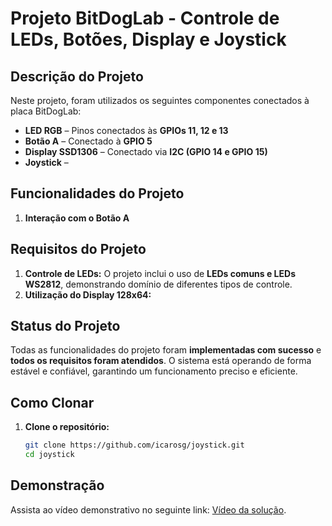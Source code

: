 # Projeto BitDogLab - Controle de LEDs, Botões, Display e Joystick

## Descrição do Projeto

Neste projeto, foram utilizados os seguintes componentes conectados à placa BitDogLab:

- **LED RGB** – Pinos conectados às **GPIOs 11, 12 e 13**
- **Botão A** – Conectado à **GPIO 5**
- **Display SSD1306** – Conectado via **I2C (GPIO 14 e GPIO 15)**
- **Joystick** –

## Funcionalidades do Projeto

1. **Interação com o Botão A**



## Requisitos do Projeto

1. **Controle de LEDs:** O projeto inclui o uso de **LEDs comuns e LEDs WS2812**, demonstrando domínio de diferentes tipos de controle.
2. **Utilização do Display 128x64:**

## Status do Projeto

Todas as funcionalidades do projeto foram **implementadas com sucesso** e **todos os requisitos foram atendidos**. O sistema está operando de forma estável e confiável, garantindo um funcionamento preciso e eficiente.

## Como Clonar

1. **Clone o repositório:**
   ```bash
   git clone https://github.com/icarosg/joystick.git
   cd joystick
   ```

## **Demonstração**

Assista ao vídeo demonstrativo no seguinte link: [Vídeo da solução]().

